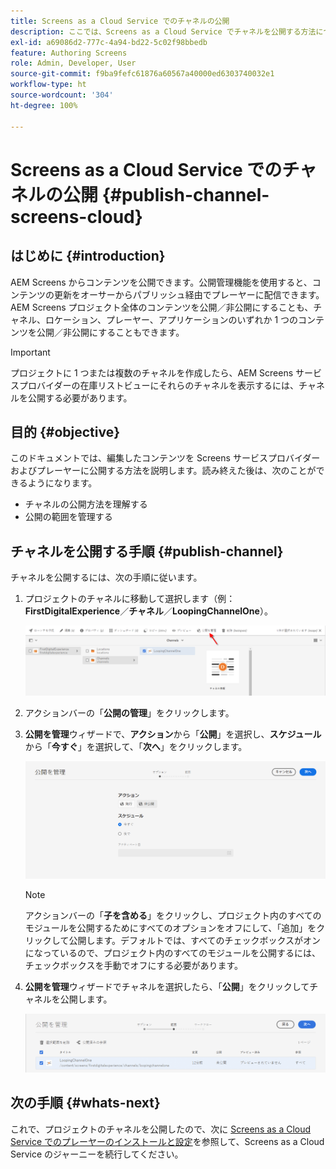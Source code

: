```yaml
---
title: Screens as a Cloud Service でのチャネルの公開
description: ここでは、Screens as a Cloud Service でチャネルを公開する方法について説明します。
exl-id: a69086d2-777c-4a94-bd22-5c02f98bbedb
feature: Authoring Screens
role: Admin, Developer, User
source-git-commit: f9ba9fefc61876a60567a40000ed6303740032e1
workflow-type: ht
source-wordcount: '304'
ht-degree: 100%

---
```


# Screens as a Cloud Service でのチャネルの公開 {#publish-channel-screens-cloud}

## はじめに {#introduction}

AEM Screens からコンテンツを公開できます。公開管理機能を使用すると、コンテンツの更新をオーサーからパブリッシュ経由でプレーヤーに配信できます。AEM Screens プロジェクト全体のコンテンツを公開／非公開にすることも、チャネル、ロケーション、プレーヤー、アプリケーションのいずれか 1 つのコンテンツを公開／非公開にすることもできます。

>[!IMPORTANT]
>プロジェクトに 1 つまたは複数のチャネルを作成したら、AEM Screens サービスプロバイダーの在庫リストビューにそれらのチャネルを表示するには、チャネルを公開する必要があります。

## 目的 {#objective}

このドキュメントでは、編集したコンテンツを Screens サービスプロバイダーおよびプレーヤーに公開する方法を説明します。読み終えた後は、次のことができるようになります。

* チャネルの公開方法を理解する
* 公開の範囲を管理する

## チャネルを公開する手順 {#publish-channel}

チャネルを公開するには、次の手順に従います。

1. プロジェクトのチャネルに移動して選択します（例：**FirstDigitalExperience**／**チャネル**／**LoopingChannelOne**）。

   ![チャネルを選択](/help/screens-cloud/assets/create-content/managepub-1.png)

1. アクションバーの「**公開の管理**」をクリックします。

1. **公開を管理**&#x200B;ウィザードで、**アクション**&#x200B;から「**公開**」を選択し、**スケジュール**&#x200B;から「**今すぐ**」を選択して、「**次へ**」をクリックします。

   ![公開アクションを選択](/help/screens-cloud/assets/create-content/managepub-2.png)

   >[!NOTE]
   >アクションバーの「**子を含める**」をクリックし、プロジェクト内のすべてのモジュールを公開するためにすべてのオプションをオフにして、「追加」をクリックして公開します。デフォルトでは、すべてのチェックボックスがオンになっているので、プロジェクト内のすべてのモジュールを公開するには、チェックボックスを手動でオフにする必要があります。

1. **公開を管理**&#x200B;ウィザードでチャネルを選択したら、「**公開**」をクリックしてチャネルを公開します。

   ![チャネルを公開](/help/screens-cloud/assets/create-content/managepub-3.png)


## 次の手順 {#whats-next}

これで、プロジェクトのチャネルを公開したので、次に [Screens as a Cloud Service でのプレーヤーのインストールと設定](/help/screens-cloud/managing-players-registration/installing-screens-cloud-player.md)を参照して、Screens as a Cloud Service のジャーニーを続行してください。
